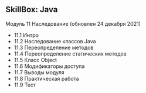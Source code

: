 ## SkillBox: Java

Модуль 11
Наследование (обновлен 24 декабря 2021)

- 11.1 Интро
- 11.2 Наследование классов Java
- 11.3 Переопределение методов
- 11.4 Переопределение статических методов
- 11.5 Класс Object
- 11.6 Модификаторы доступа
- 11.7 Выводы модуля
- 11.8 Практическая работа
- 11.9 Тест
